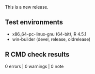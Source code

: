 This is a new release.

## Test environments

* x86_64-pc-linux-gnu (64-bit), R 4.5.1
* win-builder (devel, release, oldrelease)


## R CMD check results

0 errors | 0 warnings | 0 note
